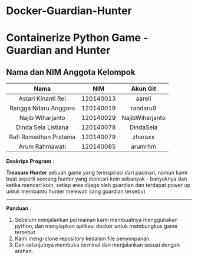 # Docker-Guardian-Hunter
 
Containerize Python Game - Guardian and Hunter
======================================

## Nama dan NIM Anggota Kelompok
| Nama | NIM | Akun Git |
| :---: | :---: | :---: |
| Astari Kinanti Rei          | 120140013 | aareii          |
| Rangga Ndaru Anggoro        | 120140019 | randaru9        |
| Najib Wiharjanto            | 120140029 | NajibWiharjanto |
| Dinda Sela Listiana         | 120140078 | DindaSela       |
| Rafi Ramadhan Pratama       | 120140079 | zharaxx         |
| Arum Rahmawati              | 120140085 | arumrhm         |

**Deskrips Program** :

**Treasure Hunter** sebuah game yang terinspirasi dari pacman, namun kami buat seperti seorang hunter yang mencari koin sebanyak - banyaknya dan ketika mencari koin, setiap area dijaga oleh guardian dan terdapat power up untuk membantu hunter melewati sang guardian tersebut

***

**Panduan** :

1. Sebelum menjalankan permainan kami membuatnya menggunakan python, dan menyiapkan aplikasi docker untuk membungkus game tersebut
2. Kami meng-clone repository kedalam file penyimpanan.
3. Dan selanjutnya membuka terminal dan menjalankan sesuai dengan arahan.